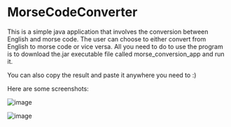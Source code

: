 # MorseCodeConverter

This is a simple java application that involves the conversion between English and morse code. The user can choose to either convert from English to morse code or vice versa.
All you need to do to use the program is to download the.jar executable file called morse_conversion_app and run it.

You can also copy the result and paste it anywhere you need to :)

Here are some screenshots:

![image](https://user-images.githubusercontent.com/68197709/152690919-c0383c7c-70fa-47f1-a50d-7dc76c18e1f2.png)


![image](https://user-images.githubusercontent.com/68197709/152691003-6497b527-8e6d-4d97-9d77-826590821047.png)


